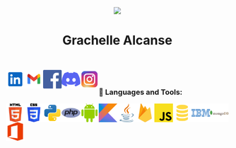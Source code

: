 
<p align=center><a href="https://github.com/annemeeey"><img src="https://i.imgur.com/lNlOv13.png" /></a></p>

<h1 align="center">Grachelle Alcanse</h1>

<br>
<p align="center">
<div align="center">
<a href="https://www.linkedin.com/in/grachelle-alcanse/" target="_blank"><img align="left" alt="Linkedin" height ="42px" src="res/linkedin-svgrepo-com.svg"></a> 
<a href="mailto: grachellealcanse@gmail.com" target="_blank"><img align="left" alt="Gmail" height ="42px" src="res/gmail-svgrepo-com.svg"></a> 
<a href="https://www.facebook.com/grachellealcanse" target="_blank"><img align="left" alt="Facebook" height ="42px" src="res/facebook-color-svgrepo-com.svg"></a> 
<a href="https://discordapp.com/users/666852623357313055" target="_blank"><img align="left" alt="Discord" height ="42px" src="res/discord-icon-svgrepo-com.svg"></a>
<a href="https://www.instagram.com/annemeeey/" target="_blank"><img align="left" alt="Instagram" height ="42px" src="res/instagram-1-svgrepo-com.svg"></a>
  
</div>
</p>

<br>

### 🔨 Languages and Tools:
<a target="_blank"> <img align="left" src="res/html-5-logo-svgrepo-com.svg" alt="HTML" height="42px"/> </a> 
<a target="_blank"> <img align="left" src="res/css-3-logo-svgrepo-com.svg" alt="CSS" height="42px"/> </a> 
<a href="https://www.python.org" target="_blank"><img align="left" alt="Python" height ="42px" src="res/python-svgrepo-com.svg"></a>
<a href="https://www.php.net/" target="_blank"><img align="left" alt="PHP" height ="42px" src="res/php-1-logo-svgrepo-com.svg"></a>
<a href="https://developer.android.com" target="_blank"> <img align="left" alt="Android" height ="42px" src="res/android-color-svgrepo-com.svg"> </a>
<a href="https://kotlinlang.org" target="_blank"><img align="left" alt="Kotlin" height ="42px" src="res/kotlin-svgrepo-com.svg"></a>
<a href="https://www.java.com" target="_blank"><img align="left" alt="Java" height ="42px" src="res/java-svgrepo-com.svg"></a>
<a href="https://firebase.google.com/" target="_blank"> <img align="left" src="res/firebase-svgrepo-com.svg" alt="Firebase" height ="42px"/> </a>
<a href="https://developer.mozilla.org/en-US/docs/Web/JavaScript" target="_blank"> <img align="left" alt="JavaScript" height ="42px"  src="res/javascript-svgrepo-com.svg"> </a>

<a target="_blank"> <img align="left" alt="SQL" height ="42px" src="res/sql-svgrepo-com.svg"></a>
<a href="https://www.ibm.com/us-en" target="_blank"><img align="left" alt="IBM" height ="42px" src="res/ibm-logo-svgrepo-com.svg"></a>
<a href="https://www.mongodb.com/" target="_blank"> <img src="res/mongodb-logo-svgrepo-com.svg" align="left" alt="Mongodb" height='42px'/> </a>
<a target="_blank"> <img src="res/office-1-logo-svgrepo-com.svg" alt="MS" height='42px'/> </a>

<br>
